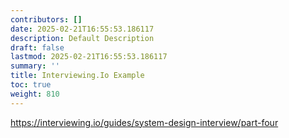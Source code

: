 ```yaml
---
contributors: []
date: 2025-02-21T16:55:53.186117
description: Default Description
draft: false
lastmod: 2025-02-21T16:55:53.186117
summary: ''
title: Interviewing.Io Example
toc: true
weight: 810
---
```


https://interviewing.io/guides/system-design-interview/part-four
